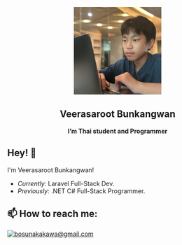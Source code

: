 <p align="center"><a href="https://github.com/veerasaroot"><img src="./boss.png" width="200"></a></p>
<h2 align="center">Veerasaroot Bunkangwan</h2>
<p align="center"><b>I’m Thai student and Programmer</b></p>

<h2>Hey! 👋</h2>

I'm Veerasaroot Bunkangwan! 
- <i>Currently:</i> Laravel Full-Stack Dev. 
- <i>Previously:</i> .NET C# Full-Stack Programmer.

<h2>📫 How to reach me:</h2>

<a href="mailto:bosunakakawa@gmail.com">![bosunakakawa@gmail.com](https://img.shields.io/badge/Gmail-D14836?style=for-the-badge&logo=gmail&logoColor=white)</a>
